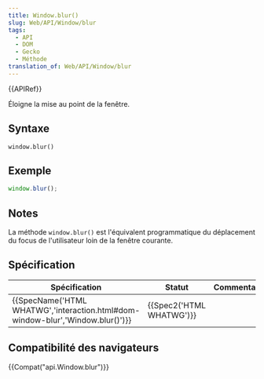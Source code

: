 ```yaml
---
title: Window.blur()
slug: Web/API/Window/blur
tags:
  - API
  - DOM
  - Gecko
  - Méthode
translation_of: Web/API/Window/blur
---
```

{{APIRef}}

Éloigne la mise au point de la fenêtre.

## Syntaxe

    window.blur()

## Exemple

```js
window.blur();
```

## Notes

La méthode `window.blur()` est l'équivalent programmatique du déplacement du focus de l'utilisateur loin de la fenêtre courante.

## Spécification

| Spécification                                                                                            | Statut                           | Commentair |
| -------------------------------------------------------------------------------------------------------- | -------------------------------- | ---------- |
| {{SpecName('HTML WHATWG','interaction.html#dom-window-blur','Window.blur()')}} | {{Spec2('HTML WHATWG')}} |            |

## Compatibilité des navigateurs

{{Compat("api.Window.blur")}}
